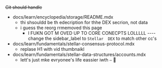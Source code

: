 ~~Git  should handle~~

- docs/learn/encyclopedia/storage/README.mdx
  - thi shsouldd  be th edecription for thhe DEX secrion, not  data
  - i  guess  the reorg rrmemoved this  page
     -  I FUKN GOT M OVED UP  TO  CORE CONECPTS LOLLLLL ---- change the sidebar_label  to `Stellar  DEX` to match other  cc's
- docs/learn/fundamentals/stellar-consensus-protocol.mdx
  -  replase  H1 with vid thumbnaikl
- docs/learn/fundamentals/stellar-data-structures/accounts.mdx
   - lett's just  mke evryonee's life  eassier iwth  `—` 💜
